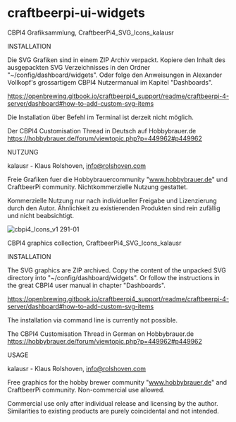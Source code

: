 # craftbeerpi-ui-widgets

CBPI4 Grafiksammlung, CraftbeerPi4_SVG_Icons_kalausr

INSTALLATION

Die SVG Grafiken sind in einem ZIP Archiv verpackt. Kopiere den Inhalt des ausgepackten SVG Verzeichnisses in den Ordner "~/config/dashboard/widgets".
Oder folge den Anweisungen in Alexander Vollkopf's grossartigem CBPI4 Nutzermanual im Kapitel "Dashboards". 

https://openbrewing.gitbook.io/craftbeerpi4_support/readme/craftbeerpi-4-server/dashboard#how-to-add-custom-svg-items

Die Installation über Befehl im Terminal ist derzeit nicht möglich.

Der CBPI4 Customisation Thread in Deutsch auf Hobbybrauer.de
https://hobbybrauer.de/forum/viewtopic.php?p=449962#p449962

NUTZUNG

kalausr - Klaus Rolshoven, info@rolshoven.com

Freie Grafiken fuer die Hobbybrauercommunity "www.hobbybrauer.de" und CraftbeerPi community.
Nichtkommerzielle Nutzung gestattet.

Kommerzielle Nutzung nur nach individueller Freigabe und Lizenzierung durch den Autor. 
Ähnlichkeit zu existierenden Produkten sind rein zufällig und nicht beabsichtigt.

![cbpi4_Icons_v1 291-01](https://github.com/PiBrewing/craftbeerpi-ui-widgets/assets/87930313/c75f95a9-83c9-479b-a42c-18e6a2cac81b)

CBPI4 graphics collection, CraftbeerPi4_SVG_Icons_kalausr

INSTALLATION

The SVG graphics are ZIP archived. Copy the content of the unpacked SVG directory into "~/config/dashboard/widgets".
Or follow the instructions in the great CBPI4 user manual in chapter "Dashboards".

https://openbrewing.gitbook.io/craftbeerpi4_support/readme/craftbeerpi-4-server/dashboard#how-to-add-custom-svg-items

The installation via command line is currently not possible.

The CBPI4 Customisation Thread in German on Hobbybrauer.de
https://hobbybrauer.de/forum/viewtopic.php?p=449962#p449962

USAGE

kalausr - Klaus Rolshoven, info@rolshoven.com

Free graphics for the hobby brewer community "www.hobbybrauer.de" and CraftbeerPi community.
Non-commercial use allowed.

Commercial use only after individual release and licensing by the author. 
Similarities to existing products are purely coincidental and not intended.
